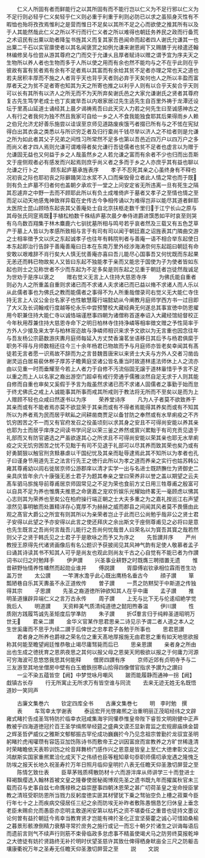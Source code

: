 <!-- { "loadSidebar": true } -->
　　仁义人所固有者而鲜能行之以其所固有而不能行岂以仁义为不足行邪以仁义为不足行则必轻乎仁义矣轻乎仁义则必重于利重于利则必防已以求之虽殒身灭性有不暇恤也殆将孜孜焉惟利之是营而惟日不足矣以其所不足之心而欲使之推其所有以及于人其能然哉此仁义之所以不行而行仁义者之所以难得也朝廷务养民之政而行备荒之术诏民有出粟以助者降玺书旌其义而复其家吾邑闻命而起者四人谢氏允谦其一也出粟二千石以实官廪使者以其名闻褒赏之如例允谦来谢恩阙下又赐膳于光禄遣还翰林编修吴与俭尝从游其尊府之门而交于允谦乆且厚者赋诗以赠之谓予宜为序夫天之生物所以养人者也生物而多于人所以使之用而有余也然不能均与之不在乎此则在乎彼故有富有贫者焉有余有不足者焉以其富而有余给其贫不足者亦理之常也天之道也若夫居积丰厚而不施之人者背乎天也背乎天者则必弃于天矣何也人之所以丰盈而富厚者天之为贫不足者寄也知其为天之所寄也推之以利乎人则有以合乎天矣合乎天则可以长有其所有以济人之所无而不为天所弃矣谢氏邑之大家允谦谢氏之贤者其尊府复古先生笃学老成士也丁亥嵗旱吾以内艰家居过先生适先生自百里外祷于龙潭还设坛于里髙山延道士诵经其上晨夕谒祷焉吾曰此天灾人力若之何先生曰至诚感神古之人有行之者我何为独不然且我家可自给一乡之人不食我能独食耶其后果得雨乡人赖之伯兄允济尤好善乐施尝以诖误至京师见道路废疾饿丐者掇已所有与之不恡在宪狱得白出其衣衾之类悉以与所识穷乏者及归行槖尚千钱尽举以济人之不给者则是允谦之所为如此者其父子兄弟之间性习所常然不足多也第以吾邑近四万户以四万户之多而尚义者才四人焉则允谦可谓难得者矣允谦行吾徒儒者也贫不足者也虚言以为赠于允谦固无益也又何益于乡之人哉虽然乡之人若允谦之富而有余者不少也归而出吾斯文于座侧观者必有感发而兴起焉则庶乎尚义者之多而于乡之人亦庶乎其有益也聊以允谦之行卜之
　　顾东起庐墓承旌表序
　　孝子不忍死其亲之心虽终身有不释也况初丧之际也耶初丧之际擗踊哭泣水浆不入口而柴毁骨立者此人情之常也而于既则有负土庐墓不归者何也盖朝夕承欢于一堂之上问安定省无所违离一旦有死生之隔其忍遽弃之中野一去而不顾耶此所以有负土成堆倚庐于墓者又孝子之至情也情之至而足以动天地感鬼神致祥异载在史传古今争相传诵以为难得岂非以能尽其道者鲜耶太医院士昆山顾旸东起丧其父善庵处士自北京扶柩走数千里归于江宁长山之原与其母张氏同窆焉既手植松柏数千株结庐墓次晨夕奉侍进爵进馔悉如平时哀至则哭有乌鸟数百翔集于林木麋鹿六七驯扰墓所相与鸣号若乎哀者然及三载又有五色芝草产于墓上人皆以为孝感所致相与言于有司有司以闻于朝廷嘉之诏旌表其门隣曲交游之士相率徴予文以庆之东起诚孝子也往年有韩院判者与善庵一语不相合举东起使日本东起即治行告辞于善庵善庵曰日本在东南万里外经渉海涛奈何东起跽曰朝廷有命安敢以艰难辞不肖行矣大人慎无忧善庵亦喜曰吾儿能尽心国事吾又何忧既而东起果无恙还而韩已物故矣人又皆曰东起不独能孝于亲而又能忠于国使为子为使者皆如东起也则士之见称世者不少而东起为不足多矣是则东起之见重于朝廷者岂徒然哉诚足为世劝于是序以褒之
　　赠右觉义无言上人住持大慈恩寺序
　　为佛氏能自重者则必为人之所重盖自重则求诸已而不求诸人夫求诸已而已益以脩不求诸人而人乐以从此儒者事也为佛氏之教而能儒者之事得不为人所重哉僧录司右觉义无大能仁寺住持无言上人议公金台名家子也性敏慧履行端懿幼从今阐教月庭师学西方书一过目即了大义及长词翰戒行度越等伦永乐中尝预讐校大藏经典无何遂总其事宣徳中防恩擢用今职兼住持大能仁寺以诚恪端谨厯事四朝为诸僧称首遂奉诏入大藏经馆縂督校正今年秋用荐兼住持大慈恩寺命下之明日柏林寺住持浄嶙等相率徴文赠之予性简率于方外人少接及来太学与柏林宻迩故与浄嶙师相识来求予文欲以为无言重也因念往年与吾友杨公宗勗数游庆夀月庭师每延入方丈焚香瀹茗坐语移日其后予与杨君俱縻于职务不得与月师数相还往今三十余年杨君已物故而予与月庭师亦皆老矣幸闻其有髙徒若无言者愿一识焉故不辞而为之言昔魏晋唐宋以来贤士大夫与方外人交者习凿齿谢灵运白居易裴休栁子厚苏子瞻黄庭坚诸公皆名重当时故道林逺法师休上人之流亦由以见重一时而垂耀至今若上人者力于自修不汚流俗固无譲于道林軰惜乎予言不足以重之而上人以名家之裔出游空门超卓有戒行旁通乎儒雅淡然自足无求于人则其能自修而自重也审矣又奚假于予言为哉虽然求诸已而不求诸人固儒者之事勤于始而怠于终尤佛氏之戒上人诚能事其所事而戒其所戒则于教法将无所而不至矣以是而为上人赠顾不轻也众咸曰然遂书以为序
　　荣养堂诗序
　　凡为人子者莫不欲致养于其亲而或有不能者焉亦莫不欲显荣于其亲而或有不得者焉能得其养矣而或有不知其所以为养者焉为民而居乎畎畆之间耕凿商贾足以备甘防之奉然或有水旱痢疫之不齐饥穷困苦之不一而又有官府发召之役虽顷刻以求其身之安且不可得尚安能以养其亲也耶为士而居乎庠序之间读书学问足以荣三釜之养然或賔兴累黜于有司充贡见退于礼部而又有防官遴选之严虽欲遂其心之所求且不可得尚安能以荣其亲也耶无水旱痢疫之灾无饥穷困苦之忧不见黜于有司不见退于礼部可以尽其养而致其荣也矣乃或有好勇鬬狠以触官刑贪黩暴虐以干国纪忧及其亲而耻辱逮焉此其不知所以为孝者也孔子曰谨身节用道先王之法言行先王之徳行此所以为孝之道而养亲之实行也姑苏韩公雍其尊甫幼以闾右徙居京师公游郡庠以清才实学一出与名进士既跻膴仕为贤御史二亲具庆皆年余六十康强无恙士君子为题其奉亲之堂曰荣养非以誉之盖以期望之云夫髙车驷马旂旄导前尊甫居京师固常见之不足为荣也食前方丈日用三牲尊甫之殷富可以自具不足为养也惟膺夫推恩之命褒嘉之宠欢忻娱乐光耀始终畧无一毫顾虑以怫其心志则其为荣养也至矣公在柏府操行端正朝之士大夫多重之为之嘉礼按巡江右声望凛然见事明敏而处置精详存心寛厚不为赫赫之威而郡县之间闻其风者莫不畏慑由此观之髙官大爵公之所宜有则其所以为亲荣者岂止于此而已公尚勉乎哉非公之贤士君子安得以此望之予亦安得以此言之使还拜庆之余出斯文于座侧尊甫见之必将曰是意也先生既言之吾尚何言哉吾儿能行之吾尚何忧哉昔人曰荣名以为寳吾其寳之哉若然则父子之贤于韩氏见之士君子于是歌咏之而予又为序之
　　先哲讃并序
　　严州教授王原得先代诸贤画像后有名公题识予获披阅见其风神气韵有足使人敬慕者孟子曰诵其诗读其书不知其人可乎是尚友也观此则尚友千古之心自觉有不能已者为作讃词书以归之时勉拜手
　　伊尹讃
　　兴圣事业耕野之时既膺三聘措置无遗
　　惟昔耕野怡情养性幡然而起勋业谁并
　　傅説讃
　　胥靡傅岩钦承相位霖雨苍生功盖万世
　　太公讃
　　一竿渭水澹乎此心既出鹰杨名垂古今
　　顔子讃
　　箪瓢陋巷自乐其天夀虽不永正道攸传
　　曽子讃
　　一贯之防黙契于中斯道之传独得其宗
　　子思讃
　　先圣之裔道徳所钟欲知其人在乎中庸
　　孟子讃
　　推明圣道攘辟异端仁义之言万古永传
　　周子讃
　　上无与比下无与伦逺绍絶学觉我后人
　　明道讃
　　天资粹美气质清纯道徳之懿阳煦春温
　　伊川讃
　　性质刚方践履笃诚先圣矩度后学凖防
　　朱子讃
　　折羣言归于纯粹圣道昭明万世无
　　君亲二讃
　　金华义官某作思君思亲二诗见示予谓二者人道之本人之生世奚庸而不思乎为续二讃于后俾世之忠孝君子各勉于所事也
　　思君恩讃
　　君者身之所养也爵禄之荣名位之重天髙地厚报施无由君恩之重有如天地思欲报称其何能至瞻望阙廷惟恭敬止竭尽庸驽毙而后已
　　思亲恩讃
　　亲者身之所由出也生成之徳抚育之恩夙夜思之其何以报父母之恩昊天罔极欲以报之于何庸力河源可穷海波可息悠悠我思其何能释
　　僧房四讃有序
　　京师近郊有贞明寺予与二三友游至其地坐僧房中壁有白玉蟾鉄拐寒山拾得四像僧官指求予讃为之讃曰
　　一尘不染五蕴皆空【阙】中梦觉咏月嘲风
　　跛而能履静而通神一拐【阙】戱镇古长存
　　行无所寓止无所求万有皆空谁与同流
　　去来无迹无姓无名既悟道妙一笑同声












　　古廉文集巻六
　　钦定四库全书
　　古亷文集巻七
　　明　李时勉　撰
　　表
　　车驾幸太学谢表
　　泰运宏开光啓雍熈之治重明丽正茂昭经纬之文辟雍式睹扵告成圣驾特防扵临幸衣冠咸集海宇同懽恭惟皇帝陛下睿哲文明刚健中正声教被乎四海道徳冠扵百王圣学缉熈举经筵之盛典文谟丕显新胄监之宏规廊庙焕金碧之辉圣哲俨威仪之雅斯文郁郁振古罕伦成功巍巍扵今乃见念祖宗曽勤扵龙驭宜圣明躬睹扵虎闱瓘瓒有容笾豆加饬陈诗书而敷帝王之训因富庻而宣教养之方旷世稀逢清时荣睹瞻依天表聆训饬之纶音拜舞桥门感作兴之恩意是皆皇上至仁大徳聿彰文运之鸿猷斯实国家重熈累洽化成天下之伟绩也臣等粗知章句沗职师儒叨承宠遇之隆愧乏防埃之报天长地久祝圣寿扵万年日照月临仰皇明扵八表无任瞻天仰圣激切屏营之至
　　陈情乞致仕表
　　臣草茅贱质樗散防材十六而游泮庠从师讲学三十而登进士释褐飘缨选入翰林首被文皇之隆眷使居秘阁博观先圣之遗书既九年而擢属秋官未三载而召与史事自兹七命膺禄秩之益崇歴事四朝沐恩荣之甚广叨荷圣皇之宠命授臣掌教之清班受职防恩所当戮力反躬度徳实匪其材譬犹下乗之驽骀空负上槽之菽粟今臣行年七十之上而疾病交侵居任三纪之余而防埃无补昨者敷陈愚悃恳乞归休皇上垂念老臣未赐俞允而愚臣亦恋明主敢遂闲安第以枯朽之资不堪委任之重昔也徒持文墨议论何曽有益扵朝廷今焉幸当教育贤才岂能有禆扵圣化正宜坚葵藿之诚心可惜廹桑榆之暮景形骸潦倒精力衰頺寻常扵庻务之施行或记一而忘十朝夕扵诸生之训诲每语后而遗前言则气不续声行则筋不束骨临政多怠虑事不精虽使竭犬马之防劳终莫报乾坤之大徳徒有妨扵贤路终无补扵明时伏望圣慈许其致仕俾得栖身畎亩全三尺之防躯击壤康衢祝万年之圣寿无任瞻天仰圣激切屛营之至
　　説
　　文説
